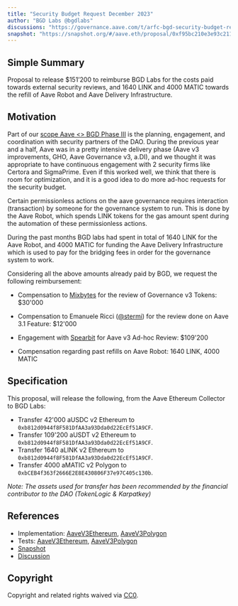 ```yaml
---
title: "Security Budget Request December 2023"
author: "BGD Labs @bgdlabs"
discussions: "https://governance.aave.com/t/arfc-bgd-security-budget-request-december-2023/15783"
snapshot: "https://snapshot.org/#/aave.eth/proposal/0xf95bc210e3e93c2112c694cb158db22c93504155b48c03d9358e4c41c33ee782"
---
```


## Simple Summary

Proposal to release $151’200 to reimburse BGD Labs for the costs paid towards external security reviews, and 1640 LINK and 4000 MATIC towards the refill of Aave Robot and Aave Delivery Infrastructure.

## Motivation

Part of our [scope Aave <> BGD Phase III](https://governance.aave.com/t/aave-bored-ghosts-developing-phase-3/16893#scope-1-aave-technical-maintenance-improvements-security-coordination-and-tech-advisory-to-the-dao-4) is the planning, engagement, and coordination with security partners of the DAO.
During the previous year and a half, Aave was in a pretty intensive delivery phase (Aave v3 improvements, GHO, Aave Governance v3, a.DI), and we thought it was appropriate to have continuous engagement with 2 security firms like Certora and SigmaPrime.
Even if this worked well, we think that there is room for optimization, and it is a good idea to do more ad-hoc requests for the security budget.

Certain permissionless actions on the aave governance requires interaction (transaction) by someone for the governance system to run. This is done by the Aave Robot, which spends LINK tokens for the gas amount spent during the automation of these permissionless actions.

During the past months BGD labs had spent in total of 1640 LINK for the Aave Robot, and 4000 MATIC for funding the Aave Delivery Infrastructure which is used to pay for the bridging fees in order for the governance system to work.

Considering all the above amounts already paid by BGD, we request the following reimbursement:

- Compensation to [Mixbytes](https://mixbytes.io/) for the review of Governance v3 Tokens: $30'000

- Compensation to Emanuele Ricci ([@stermi](https://twitter.com/StErMi)) for the review done on Aave 3.1 Feature: $12'000

- Engagement with [Spearbit](https://spearbit.com/) for Aave v3 Ad-hoc Review: $109'200

- Compensation regarding past refills on Aave Robot: 1640 LINK, 4000 MATIC

## Specification

This proposal, will release the following, from the Aave Ethereum Collector to BGD Labs:

- Transfer 42'000 aUSDC v2 Ethereum to `0xb812d0944f8F581DfAA3a93Dda0d22EcEf51A9CF`.
- Transfer 109'200 aUSDT v2 Ethereum to `0xb812d0944f8F581DfAA3a93Dda0d22EcEf51A9CF`.
- Transfer 1640 aLINK v2 Ethereum to `0xb812d0944f8F581DfAA3a93Dda0d22EcEf51A9CF`.
- Transfer 4000 aMATIC v2 Polygon to `0xbCEB4f363f2666E2E8E430806F37e97C405c130b`.

_Note: The assets used for transfer has been recommended by the financial contributor to the DAO (TokenLogic & Karpatkey)_

## References

- Implementation: [AaveV3Ethereum](https://github.com/bgd-labs/aave-proposals-v3/blob/e84c244182da9767d794628272c46c730920778e/src/20240411_Multi_SecurityBudgetRequestDec23AndRobotRefill/AaveV3Ethereum_SecurityBudgetRequestDec23AndRobotRefill_20240411.sol), [AaveV3Polygon](https://github.com/bgd-labs/aave-proposals-v3/blob/e84c244182da9767d794628272c46c730920778e/src/20240411_Multi_SecurityBudgetRequestDec23AndRobotRefill/AaveV3Polygon_SecurityBudgetRequestDec23AndRobotRefill_20240411.sol)
- Tests: [AaveV3Ethereum](https://github.com/bgd-labs/aave-proposals-v3/blob/e84c244182da9767d794628272c46c730920778e/src/20240411_Multi_SecurityBudgetRequestDec23AndRobotRefill/AaveV3Ethereum_SecurityBudgetRequestDec23AndRobotRefill_20240411.t.sol), [AaveV3Polygon](https://github.com/bgd-labs/aave-proposals-v3/blob/e84c244182da9767d794628272c46c730920778e/src/20240411_Multi_SecurityBudgetRequestDec23AndRobotRefill/AaveV3Polygon_SecurityBudgetRequestDec23AndRobotRefill_20240411.t.sol)
- [Snapshot](https://snapshot.org/#/aave.eth/proposal/0xf95bc210e3e93c2112c694cb158db22c93504155b48c03d9358e4c41c33ee782)
- [Discussion](https://governance.aave.com/t/arfc-bgd-security-budget-request-december-2023/15783)

## Copyright

Copyright and related rights waived via [CC0](https://creativecommons.org/publicdomain/zero/1.0/).
